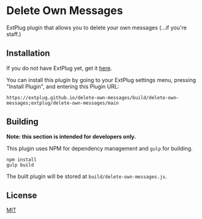Delete Own Messages
===================

ExtPlug plugin that allows you to delete your own messages (...if you're staff.)

## Installation

If you do not have ExtPlug yet, get it [here](https://extplug.github.io).

You can install this plugin by going to your ExtPlug settings menu, pressing
"Install Plugin", and entering this Plugin URL:

```
https://extplug.github.io/delete-own-messages/build/delete-own-messages;extplug/delete-own-messages/main
```

## Building

**Note: this section is intended for developers only.**

This plugin uses NPM for dependency management and `gulp` for building.

```
npm install
gulp build
```

The built plugin will be stored at `build/delete-own-messages.js`.

## License

[MIT](./LICENSE)
